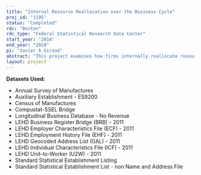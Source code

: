 ```yaml
---
title: "Internal Resource Reallocation over the Business Cycle"
proj_id: "1195"
status: "Completed"
rdc: "Boston"
rdc_type: "Federal Statistical Research Data Center"
start_year: "2014"
end_year: "2018"
pi: "Xavier A Giroud"
abstract: "This project examines how firms internally reallocate resources (e.g., labor, capital) over the business cycle, with emphasis on the recent financial and economic crisis of 2007-2009 (the “Great Recession”). This research assesses capital stock imputation from Census Bureau data, assesses the geographical classification of establishments, and builds a bridge among several establishment- and employee-level datasets."
layout: project
---
```


**Datasets Used:**

  - Annual Survey of Manufactures 
  - Auxiliary Establishment - ES9200 
  - Census of Manufactures 
  - Compustat-SSEL Bridge 
  - Longitudinal Business Database - No Revenue 
  - LEHD Business Register Bridge (BRB) - 2011 
  - LEHD Employer Characteristics File (ECF) - 2011 
  - LEHD Employment History File (EHF) - 2011 
  - LEHD Geocoded Address List (GAL) - 2011 
  - LEHD Individual Characteristics File (ICF) - 2011 
  - LEHD Unit-to-Worker (U2W) - 2011 
  - Standard Statistical Establishment Listing 
  - Standard Statistical Establishment List - non Name and Address File 

